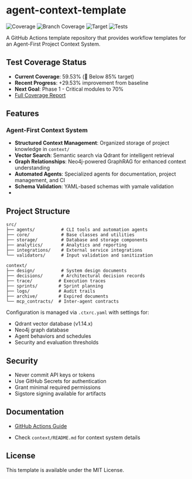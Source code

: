 # agent-context-template

![Coverage](https://img.shields.io/badge/coverage-59.53%25-yellow)
![Branch Coverage](https://img.shields.io/badge/branch%20coverage-45%25-red)
![Target](https://img.shields.io/badge/target-85%25-blue)
![Tests](https://img.shields.io/badge/tests-262%20passed-green)

A GitHub Actions template repository that provides workflow templates for an Agent-First Project Context System.

## Test Coverage Status
- **Current Coverage**: 59.53% (🔴 Below 85% target)
- **Recent Progress**: +29.53% improvement from baseline
- **Next Goal**: Phase 1 - Critical modules to 70%
- [Full Coverage Report](docs/test-coverage-guide.md#current-coverage-status)

## Features

### Agent-First Context System
- **Structured Context Management**: Organized storage of project knowledge in `context/`
- **Vector Search**: Semantic search via Qdrant for intelligent retrieval
- **Graph Relationships**: Neo4j-powered GraphRAG for enhanced context understanding
- **Automated Agents**: Specialized agents for documentation, project management, and CI
- **Schema Validation**: YAML-based schemas with yamale validation
-

## Project Structure

```
src/
├── agents/          # CLI tools and automation agents
├── core/            # Base classes and utilities
├── storage/         # Database and storage components
├── analytics/       # Analytics and reporting
├── integrations/    # External service integrations
└── validators/      # Input validation and sanitization

context/
├── design/          # System design documents
├── decisions/       # Architectural decision records
├── trace/          # Execution traces
├── sprints/        # Sprint planning
├── logs/           # Audit trails
├── archive/        # Expired documents
└── mcp_contracts/  # Inter-agent contracts
```

Configuration is managed via `.ctxrc.yaml` with settings for:
- Qdrant vector database (v1.14.x)
- Neo4j graph database
- Agent behaviors and schedules
- Security and evaluation thresholds


## Security

- Never commit API keys or tokens
- Use GitHub Secrets for authentication
- Grant minimal required permissions
- Sigstore signing available for artifacts

## Documentation

- [GitHub Actions Guide](https://docs.github.com/en/actions)

- Check `context/README.md` for context system details

## License

This template is available under the MIT License.
